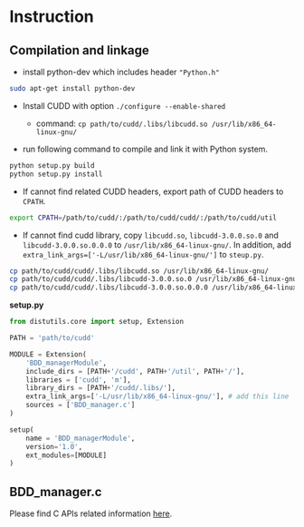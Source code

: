 # Instruction 

## Compilation and linkage

- install python-dev which includes header `"Python.h"`
  
```bash
sudo apt-get install python-dev
```

- Install CUDD with option `./configure --enable-shared`

  - command: `cp path/to/cudd/.libs/libcudd.so /usr/lib/x86_64-linux-gnu/`
- run following command to compile and link it with Python system. 

```bash
python setup.py build
python setup.py install
```

- If cannot find related CUDD headers, export path of CUDD headers to `CPATH`.
```bash
export CPATH=/path/to/cudd/:/path/to/cudd/cudd/:/path/to/cudd/util
```

- If cannot find cudd library, copy `libcudd.so`, `libcudd-3.0.0.so.0` and `libcudd-3.0.0.so.0.0.0` to `/usr/lib/x86_64-linux-gnu/`. In addition, add `extra_link_args=['-L/usr/lib/x86_64-linux-gnu/']` to `steup.py`.

```bash
cp path/to/cudd/cudd/.libs/libcudd.so /usr/lib/x86_64-linux-gnu/
cp path/to/cudd/cudd/.libs/libcudd-3.0.0.so.0 /usr/lib/x86_64-linux-gnu/
cp path/to/cudd/cudd/.libs/libcudd-3.0.0.so.0.0.0 /usr/lib/x86_64-linux-gnu/
```
**setup.py**
```python
from distutils.core import setup, Extension

PATH = 'path/to/cudd'

MODULE = Extension(
    'BDD_managerModule', 
    include_dirs = [PATH+'/cudd', PATH+'/util', PATH+'/'],
    libraries = ['cudd', 'm'],
    library_dirs = [PATH+'/cudd/.libs/'],
    extra_link_args=['-L/usr/lib/x86_64-linux-gnu/'], # add this line
    sources = ['BDD_manager.c']
)

setup(
    name = 'BDD_managerModule',
    version='1.0',
    ext_modules=[MODULE]
)
```

## BDD_manager.c

Please find C APIs related information [here](https://github.com/ravel-net/pyotr/tree/CUDD/CUDD).







